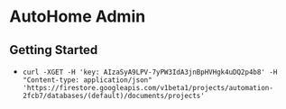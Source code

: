# AutoHome Admin

## Getting Started
- `curl -XGET -H 'key: AIzaSyA9LPV-7yPW3IdA3jnBpHVHgk4uDQ2p4b8' -H "Content-type: application/json" 'https://firestore.googleapis.com/v1beta1/projects/automation-2fcb7/databases/(default)/documents/projects'`
